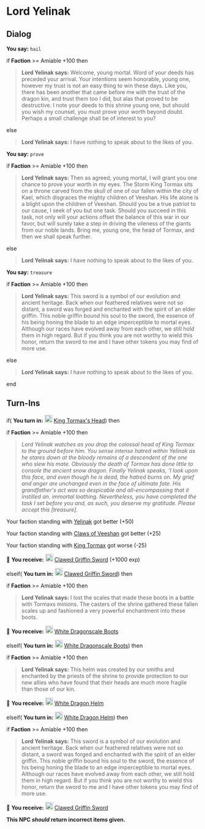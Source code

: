 # Lord Yelinak
## Dialog

**You say:** `hail`



if **Faction** >= Amiable +100 then



>**Lord Yelinak says:** Welcome, young mortal. Word of your deeds has preceded your arrival. Your intentions seem honorable, young one, however my trust is not an easy thing to win these days. Like you, there has been another that came before me with the trust of the dragon kin, and trust them too I did, but alas that proved to be destructive. I note your deeds to this shrine young one, but should you wish my counsel, you must prove your worth beyond doubt. Perhaps a small challenge shall be of interest to you?


else



>**Lord Yelinak says:** I have nothing to speak about to the likes of you.


**You say:** `prove`



if **Faction** >= Amiable +100 then



>**Lord Yelinak says:** Then as agreed, young mortal, I will grant you one chance to prove your worth in my eyes. The Storm King Tormax sits on a throne carved from the skull of one of our fallen within the city of Kael, which disgraces the mighty children of Veeshan. His life alone is a blight upon the children of Veeshan. Should you be a true patriot to our cause, I seek of you but one task. Should you succeed in this task, not only will your actions offset the balance of this war in our favor, but will surely take a step in driving the vileness of the giants from our noble lands. Bring me, young one, the head of Tormax, and then we shall speak further.


else



>**Lord Yelinak says:** I have nothing to speak about to the likes of you.


**You say:** `treasure`



if **Faction** >= Amiable +100 then



>**Lord Yelinak says:** This sword is a symbol of our evolution and ancient heritage. Back when our feathered relatives were not so distant, a sword was forged and enchanted with the spirit of an elder griffin. This noble griffin bound his soul to the sword, the essence of his being honing the blade to an edge imperceptible to mortal eyes. Although our races have evolved away from each other, we still hold them in high regard. But if you think you are not worthy to wield this honor, return the sword to me and I have other tokens you may find of more use.


else



>**Lord Yelinak says:** I have nothing to speak about to the likes of you.

end

## Turn-Ins





if( **You turn in:** <img style="background:url(/static/icons/blank_slot.gif);width:20px;height:20px;" src="/static/icons/item_980.png" alt="" /> <a
                                href="/item/30516" data-url="30516" class="tooltip-link link">King Tormax's Head</a>) then


if **Faction** >= Amiable +100 then



>*Lord Yelinak watches as you drop the colossal head of King Tormax to the ground before him. You sense intense hatred within Yelinak as he stares down at the bloody remains of a descendent of the one who slew his mate. Obviously the death of Tormax has done little to console the ancient snow dragon. Finally Yelinak speaks, 'I look upon this face, and even though he is dead, the hatred burns on. My grief and anger are unchanged even in the face of ultimate fate. His grandfather's act was so despicable and all-encompassing that it instilled an. immortal loathing. Nevertheless, you have completed the task I set before you and, as such, you deserve my gratitude. Please accept this [treasure].*



Your faction standing with [Yelinak](/faction/436) got better (<span class='text-success'>+50</span>)



Your faction standing with [Claws of Veeshan](/faction/430) got better (<span class='text-success'>+25</span>)



Your faction standing with [King Tormax](/faction/429) got worse (<span class='text-danger'>-25</span>)



 &#127873; **You receive:**  <img style="background:url(/static/icons/blank_slot.gif);width:20px;height:20px;" src="/static/icons/item_1211.png" alt="" /> <a
                                href="/item/29647" data-url="29647" class="tooltip-link link">Clawed Griffin Sword</a> (+1000 exp)

 


elseif( **You turn in:** <img style="background:url(/static/icons/blank_slot.gif);width:20px;height:20px;" src="/static/icons/item_1211.png" alt="" /> <a
                                href="/item/29647" data-url="29647" class="tooltip-link link">Clawed Griffin Sword</a>) then


if **Faction** >= Amiable +100 then



>**Lord Yelinak says:** I lost the scales that made these boots in a battle with Tormaxs minions. The casters of the shrine gathered these fallen scales up and fashioned a very powerful enchantment into these boots.



 &#127873; **You receive:**  <img style="background:url(/static/icons/blank_slot.gif);width:20px;height:20px;" src="/static/icons/item_633.png" alt="" /> <a
                                href="/item/29645" data-url="29645" class="tooltip-link link">White Dragonscale Boots</a> 

 


elseif( **You turn in:** <img style="background:url(/static/icons/blank_slot.gif);width:20px;height:20px;" src="/static/icons/item_633.png" alt="" /> <a
                                href="/item/29645" data-url="29645" class="tooltip-link link">White Dragonscale Boots</a>) then


if **Faction** >= Amiable +100 then



>**Lord Yelinak says:** This helm was created by our smiths and enchanted by the priests of the shrine to provide protection to our new allies who have found that their heads are much more fragile than those of our kin.



 &#127873; **You receive:**  <img style="background:url(/static/icons/blank_slot.gif);width:20px;height:20px;" src="/static/icons/item_625.png" alt="" /> <a
                                href="/item/29648" data-url="29648" class="tooltip-link link">White Dragon Helm</a> 

 


elseif( **You turn in:** <img style="background:url(/static/icons/blank_slot.gif);width:20px;height:20px;" src="/static/icons/item_625.png" alt="" /> <a
                                href="/item/29648" data-url="29648" class="tooltip-link link">White Dragon Helm</a>) then


if **Faction** >= Amiable +100 then



>**Lord Yelinak says:** This sword is a symbol of our evolution and ancient heritage. Back when our feathered relatives were not so distant, a sword was forged and enchanted with the spirit of an elder griffin. This noble griffin bound his soul to the sword, the essence of his being honing the blade to an edge imperceptible to mortal eyes. Although our races have evolved away from each other, we still hold them in high regard. But if you think you are not worthy to wield this honor, return the sword to me and I have other tokens you may find of more use.



 &#127873; **You receive:**  <img style="background:url(/static/icons/blank_slot.gif);width:20px;height:20px;" src="/static/icons/item_1211.png" alt="" /> <a
                                href="/item/29647" data-url="29647" class="tooltip-link link">Clawed Griffin Sword</a> 

 


**This NPC *should* return incorrect items given.**
